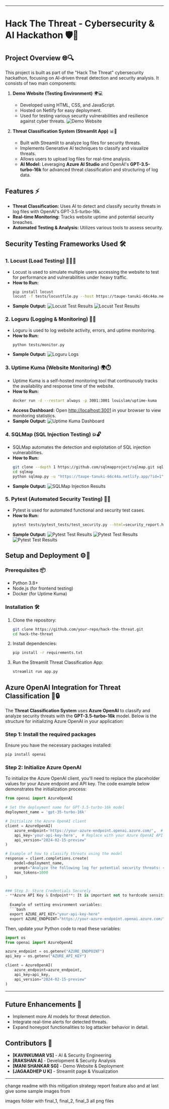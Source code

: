 
---

# Hack The Threat - Cybersecurity & AI Hackathon 🛡️🤖

## Project Overview 🌐🔍

This project is built as part of the "Hack The Threat" cybersecurity hackathon, focusing on AI-driven threat detection and security analysis. It consists of two main components:

1. **Demo Website (Testing Environment)** 🌍💻
   - Developed using HTML, CSS, and JavaScript.
   - Hosted on Netlify for easy deployment.
   - Used for testing various security vulnerabilities and resilience against cyber threats.
     ![Demo Website](images/demo.png)

2. **Threat Classification System (Streamlit App)** 📊🔐
   - Built with Streamlit to analyze log files for security threats.
   - Implements Generative AI techniques to classify and visualize threats.
   - Allows users to upload log files for real-time analysis.
   - **AI Model:** Leveraging **Azure AI Studio** and OpenAI's **GPT-3.5-turbo-16k** for advanced threat classification and structuring of log data.

## Features ⚡️

- **Threat Classification:** Uses AI to detect and classify security threats in log files with OpenAI's GPT-3.5-turbo-16k.
- **Real-time Monitoring:** Tracks website uptime and potential security breaches.
- **Automated Testing & Analysis:** Utilizes various tools to assess security.

## Security Testing Frameworks Used 🛠️

### 1. Locust (Load Testing) 🏃‍♂️💨
- Locust is used to simulate multiple users accessing the website to test for performance and vulnerabilities under heavy traffic.
- **How to Run:**
  ```bash
  pip install locust
  locust -f tests/locustfile.py --host https://taupe-tanuki-66c44a.netlify.app/
  ```
- **Sample Output:** 
  ![Locust Test Results](tests/sample_output/2_1.png)
  ![Locust Test Results](tests/sample_output/1_2.png)

### 2. Loguru (Logging & Monitoring) 📝🔎
- Loguru is used to log website activity, errors, and uptime monitoring.
- **How to Run:**
  ```bash
  python tests/monitor.py
  ```
- **Sample Output:**
  ![Loguru Logs](tests/sample_output/2.png)

### 3. Uptime Kuma (Website Monitoring) 🌍⏱️
- Uptime Kuma is a self-hosted monitoring tool that continuously tracks the availability and response time of the website.
- **How to Run:**
  ```bash
  docker run -d --restart always -p 3001:3001 louislam/uptime-kuma
  ```
- **Access Dashboard:**
  Open [http://localhost:3001](http://localhost:3001) in your browser to view monitoring statistics.
- **Sample Output:**
  ![Uptime Kuma Dashboard](tests/sample_output/3.png)

### 4. SQLMap (SQL Injection Testing) 💥🔓
- SQLMap automates the detection and exploitation of SQL injection vulnerabilities.
- **How to Run:**
  ```bash
  git clone --depth 1 https://github.com/sqlmapproject/sqlmap.git sqlmap
  cd sqlmap
  python sqlmap.py -u "https://taupe-tanuki-66c44a.netlify.app/?id=1" --dbs
  ```
- **Sample Output:**
  ![SQLMap Injection Results](tests/sample_output/4.png)

### 5. Pytest (Automated Security Testing) 🧪✅
- Pytest is used for automated functional and security test cases.
- **How to Run:**
  ```bash
  pytest tests/pytest_tests/test_security.py --html=security_report.html --self-contained-html
  ```
- **Sample Output:**
  ![Pytest Test Results](tests/sample_output/5_1.png)
  ![Pytest Test Results](tests/sample_output/5_2.png)
  ![Pytest Test Results](tests/sample_output/5_3.png)

## Setup and Deployment ⚙️🚀

### Prerequisites 📦
- Python 3.8+
- Node.js (for frontend testing)
- Docker (for Uptime Kuma)

### Installation 🛠️
1. Clone the repository:
   ```bash
   git clone https://github.com/your-repo/hack-the-threat.git
   cd hack-the-threat
   ```
2. Install dependencies:
   ```bash
   pip install -r requirements.txt
   ```
3. Run the Streamlit Threat Classification App:
   ```bash
   streamlit run app.py
   ```

## Azure OpenAI Integration for Threat Classification 🤖🔒

The **Threat Classification System** uses **Azure OpenAI** to classify and analyze security threats with the **GPT-3.5-turbo-16k** model. Below is the structure for initializing Azure OpenAI in your application:

### Step 1: Install the required packages
Ensure you have the necessary packages installed:
```bash
pip install openai
```

### Step 2: Initialize Azure OpenAI
To initialize the Azure OpenAI client, you'll need to replace the placeholder values for your Azure endpoint and API key. The code example below demonstrates the initialization process:

```python
from openai import AzureOpenAI

# Set the deployment name for GPT-3.5-turbo-16k model
deployment_name = 'gpt-35-turbo-16k' 

# Initialize the Azure OpenAI client
client = AzureOpenAI(
    azure_endpoint='https://your-azure-endpoint.openai.azure.com/',  # Replace with your Azure OpenAI endpoint
    api_key='your-api-key-here',  # Replace with your Azure OpenAI API key (use a secure method for storing keys)
    api_version="2024-02-15-preview"
)

# Example of how to classify threats using the model
response = client.completions.create(
    model=deployment_name,
    prompt="Analyze the following log for potential security threats: <log_data_here>",
    max_tokens=1000
)


### Step 3: Store Credentials Securely
- **Azure API Key & Endpoint**: It is important not to hardcode sensitive information like your **API key** and **Azure endpoint** in your source code. Instead, you can use environment variables or a secure vault to store these credentials.
  
  Example of setting environment variables:
  ```bash
  export AZURE_API_KEY="your-api-key-here"
  export AZURE_ENDPOINT="https://your-azure-endpoint.openai.azure.com/"
  ```

  Then, update your Python code to read these variables:
  ```python
  import os
  from openai import AzureOpenAI

  azure_endpoint = os.getenv("AZURE_ENDPOINT")
  api_key = os.getenv("AZURE_API_KEY")

  client = AzureOpenAI(
      azure_endpoint=azure_endpoint,
      api_key=api_key,
      api_version="2024-02-15-preview"
  )
  ```

---

## Future Enhancements 🔮
- Implement more AI models for threat detection.
- Integrate real-time alerts for detected threats.
- Expand honeypot functionalities to log attacker behavior in detail.

## Contributors 🤝
- **[KAVINKUMAR VS]** - AI & Security Engineering
- **[RAKSHAN A]** - Development & Security Analysis
- **[MANI SHANKAR SG]** - Demo Website & Deployment
- **[JAGAADHEP U K]** - Streamlit page & Visualization

---


change readme with this mitigation strategy report feature also and at last give some sample images from 

images folder with final_1, final_2, final_3 all png files
